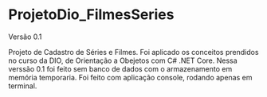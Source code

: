 # ProjetoDio_FilmesSeries

Versão 0.1
 
 Projeto de Cadastro de Séries e Filmes. 
 Foi aplicado os conceitos prendidos no curso da DIO, de Orientação a Obejetos com C# .NET Core. 
 Nessa verssão 0.1 foi feito sem banco de dados com o armazenamento em memória temporaria.
 Foi feito com aplicação console, rodando apenas em terminal.
